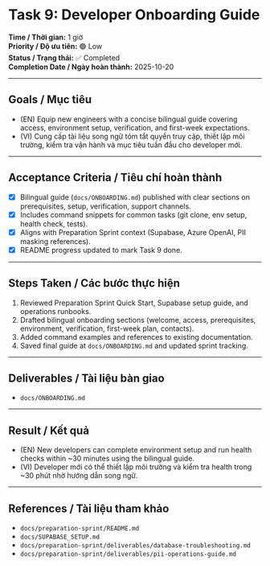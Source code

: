 # Task 9: Developer Onboarding Guide

**Time / Thời gian:** 1 giờ  
**Priority / Độ ưu tiên:** 🟢 Low  
**Status / Trạng thái:** ✅ Completed  
**Completion Date / Ngày hoàn thành:** 2025-10-20

---

## Goals / Mục tiêu

- (EN) Equip new engineers with a concise bilingual guide covering access, environment setup, verification, and first-week expectations.
- (VI) Cung cấp tài liệu song ngữ tóm tắt quyền truy cập, thiết lập môi trường, kiểm tra vận hành và mục tiêu tuần đầu cho developer mới.

---

## Acceptance Criteria / Tiêu chí hoàn thành

- [x] Bilingual guide (`docs/ONBOARDING.md`) published with clear sections on prerequisites, setup, verification, support channels.
- [x] Includes command snippets for common tasks (git clone, env setup, health check, tests).
- [x] Aligns with Preparation Sprint context (Supabase, Azure OpenAI, PII masking references).
- [x] README progress updated to mark Task 9 done.

---

## Steps Taken / Các bước thực hiện

1. Reviewed Preparation Sprint Quick Start, Supabase setup guide, and operations runbooks.  
2. Drafted bilingual onboarding sections (welcome, access, prerequisites, environment, verification, first-week plan, contacts).  
3. Added command examples and references to existing documentation.  
4. Saved final guide at `docs/ONBOARDING.md` and updated sprint tracking.

---

## Deliverables / Tài liệu bàn giao

- `docs/ONBOARDING.md`

---

## Result / Kết quả

- (EN) New developers can complete environment setup and run health checks within ~30 minutes using the bilingual guide.  
- (VI) Developer mới có thể thiết lập môi trường và kiểm tra health trong ~30 phút nhờ hướng dẫn song ngữ.

---

## References / Tài liệu tham khảo

- `docs/preparation-sprint/README.md`
- `docs/SUPABASE_SETUP.md`
- `docs/preparation-sprint/deliverables/database-troubleshooting.md`
- `docs/preparation-sprint/deliverables/pii-operations-guide.md`
